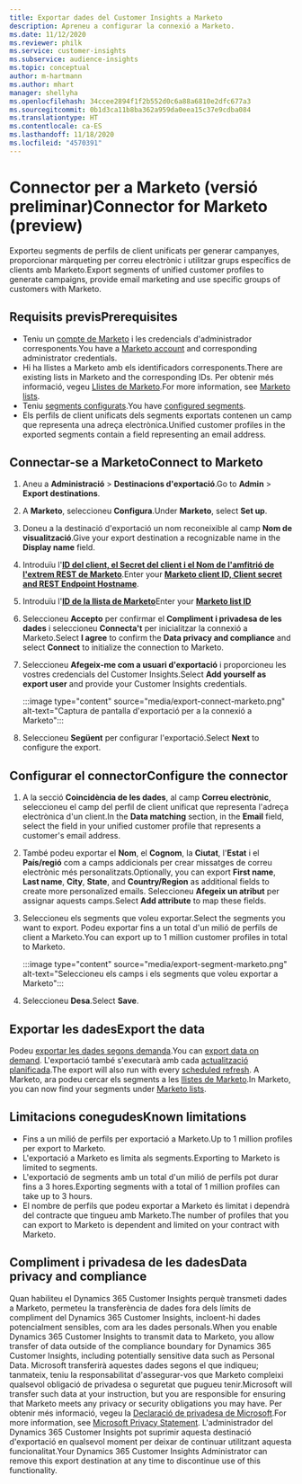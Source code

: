 ```yaml
---
title: Exportar dades del Customer Insights a Marketo
description: Apreneu a configurar la connexió a Marketo.
ms.date: 11/12/2020
ms.reviewer: philk
ms.service: customer-insights
ms.subservice: audience-insights
ms.topic: conceptual
author: m-hartmann
ms.author: mhart
manager: shellyha
ms.openlocfilehash: 34ccee2894f1f2b552d0c6a88a6810e2dfc677a3
ms.sourcegitcommit: 0b1d3ca11b8ba362a959da0eea15c37e9cdba084
ms.translationtype: HT
ms.contentlocale: ca-ES
ms.lasthandoff: 11/18/2020
ms.locfileid: "4570391"
---
```

# <a name="connector-for-marketo-preview"></a><span data-ttu-id="cd03d-103">Connector per a Marketo (versió preliminar)</span><span class="sxs-lookup"><span data-stu-id="cd03d-103">Connector for Marketo (preview)</span></span>

<span data-ttu-id="cd03d-104">Exporteu segments de perfils de client unificats per generar campanyes, proporcionar màrqueting per correu electrònic i utilitzar grups específics de clients amb Marketo.</span><span class="sxs-lookup"><span data-stu-id="cd03d-104">Export segments of unified customer profiles to generate campaigns, provide email marketing and use specific groups of customers with Marketo.</span></span>

## <a name="prerequisites"></a><span data-ttu-id="cd03d-105">Requisits previs</span><span class="sxs-lookup"><span data-stu-id="cd03d-105">Prerequisites</span></span>

-   <span data-ttu-id="cd03d-106">Teniu un [compte de Marketo](https://login.marketo.com/) i les credencials d'administrador corresponents.</span><span class="sxs-lookup"><span data-stu-id="cd03d-106">You have a [Marketo account](https://login.marketo.com/) and corresponding administrator credentials.</span></span>
-   <span data-ttu-id="cd03d-107">Hi ha llistes a Marketo amb els identificadors corresponents.</span><span class="sxs-lookup"><span data-stu-id="cd03d-107">There are existing lists in Marketo and the corresponding IDs.</span></span> <span data-ttu-id="cd03d-108">Per obtenir més informació, vegeu [Llistes de Marketo](https://docs.marketo.com/display/public/DOCS/Understanding+Static+Lists).</span><span class="sxs-lookup"><span data-stu-id="cd03d-108">For more information, see [Marketo lists](https://docs.marketo.com/display/public/DOCS/Understanding+Static+Lists).</span></span>
-   <span data-ttu-id="cd03d-109">Teniu [segments configurats](segments.md).</span><span class="sxs-lookup"><span data-stu-id="cd03d-109">You have [configured segments](segments.md).</span></span>
-   <span data-ttu-id="cd03d-110">Els perfils de client unificats dels segments exportats contenen un camp que representa una adreça electrònica.</span><span class="sxs-lookup"><span data-stu-id="cd03d-110">Unified customer profiles in the exported segments contain a field representing an email address.</span></span>

## <a name="connect-to-marketo"></a><span data-ttu-id="cd03d-111">Connectar-se a Marketo</span><span class="sxs-lookup"><span data-stu-id="cd03d-111">Connect to Marketo</span></span>

1. <span data-ttu-id="cd03d-112">Aneu a **Administració** > **Destinacions d'exportació**.</span><span class="sxs-lookup"><span data-stu-id="cd03d-112">Go to **Admin** > **Export destinations**.</span></span>

1. <span data-ttu-id="cd03d-113">A **Marketo**, seleccioneu **Configura**.</span><span class="sxs-lookup"><span data-stu-id="cd03d-113">Under **Marketo**, select **Set up**.</span></span>

1. <span data-ttu-id="cd03d-114">Doneu a la destinació d'exportació un nom reconeixible al camp **Nom de visualització**.</span><span class="sxs-lookup"><span data-stu-id="cd03d-114">Give your export destination a recognizable name in the **Display name** field.</span></span>

1. <span data-ttu-id="cd03d-115">Introduïu l'**[ID del client, el Secret del client i el Nom de l'amfitrió de l'extrem REST de Marketo](https://developers.marketo.com/rest-api/authentication/)**.</span><span class="sxs-lookup"><span data-stu-id="cd03d-115">Enter your **[Marketo client ID, Client secret and REST Endpoint Hostname](https://developers.marketo.com/rest-api/authentication/)**.</span></span>

1. <span data-ttu-id="cd03d-116">Introduïu l'**[ID de la llista de Marketo](https://docs.marketo.com/display/public/DOCS/Understanding+Static+Lists)**</span><span class="sxs-lookup"><span data-stu-id="cd03d-116">Enter your **[Marketo list ID](https://docs.marketo.com/display/public/DOCS/Understanding+Static+Lists)**</span></span> 

1. <span data-ttu-id="cd03d-117">Seleccioneu **Accepto** per confirmar el **Compliment i privadesa de les dades** i seleccioneu **Connecta't** per inicialitzar la connexió a Marketo.</span><span class="sxs-lookup"><span data-stu-id="cd03d-117">Select **I agree** to confirm the **Data privacy and compliance** and select **Connect** to initialize the connection to Marketo.</span></span>

1. <span data-ttu-id="cd03d-118">Seleccioneu **Afegeix-me com a usuari d'exportació** i proporcioneu les vostres credencials del Customer Insights.</span><span class="sxs-lookup"><span data-stu-id="cd03d-118">Select **Add yourself as export user** and provide your Customer Insights credentials.</span></span>

   :::image type="content" source="media/export-connect-marketo.png" alt-text="Captura de pantalla d'exportació per a la connexió a Marketo":::

1. <span data-ttu-id="cd03d-120">Seleccioneu **Següent** per configurar l'exportació.</span><span class="sxs-lookup"><span data-stu-id="cd03d-120">Select **Next** to configure the export.</span></span>

## <a name="configure-the-connector"></a><span data-ttu-id="cd03d-121">Configurar el connector</span><span class="sxs-lookup"><span data-stu-id="cd03d-121">Configure the connector</span></span>

1. <span data-ttu-id="cd03d-122">A la secció **Coincidència de les dades**, al camp **Correu electrònic**, seleccioneu el camp del perfil de client unificat que representa l'adreça electrònica d'un client.</span><span class="sxs-lookup"><span data-stu-id="cd03d-122">In the **Data matching** section, in the **Email** field, select the field in your unified customer profile that represents a customer's email address.</span></span> 

1. <span data-ttu-id="cd03d-123">També podeu exportar el **Nom**, el **Cognom**, la **Ciutat**, l'**Estat** i el **País/regió** com a camps addicionals per crear missatges de correu electrònic més personalitzats.</span><span class="sxs-lookup"><span data-stu-id="cd03d-123">Optionally, you can export **First name**, **Last name**, **City**, **State**, and **Country/Region**  as additional fields to create more personalized emails.</span></span> <span data-ttu-id="cd03d-124">Seleccioneu **Afegeix un atribut** per assignar aquests camps.</span><span class="sxs-lookup"><span data-stu-id="cd03d-124">Select **Add attribute** to map these fields.</span></span>

1. <span data-ttu-id="cd03d-125">Seleccioneu els segments que voleu exportar.</span><span class="sxs-lookup"><span data-stu-id="cd03d-125">Select the segments you want to export.</span></span> <span data-ttu-id="cd03d-126">Podeu exportar fins a un total d'un milió de perfils de client a Marketo.</span><span class="sxs-lookup"><span data-stu-id="cd03d-126">You can export up to 1 million customer profiles in total to Marketo.</span></span>

   :::image type="content" source="media/export-segment-marketo.png" alt-text="Seleccioneu els camps i els segments que voleu exportar a Marketo":::

1. <span data-ttu-id="cd03d-128">Seleccioneu **Desa**.</span><span class="sxs-lookup"><span data-stu-id="cd03d-128">Select **Save**.</span></span>

## <a name="export-the-data"></a><span data-ttu-id="cd03d-129">Exportar les dades</span><span class="sxs-lookup"><span data-stu-id="cd03d-129">Export the data</span></span>

<span data-ttu-id="cd03d-130">Podeu [exportar les dades segons demanda](export-destinations.md).</span><span class="sxs-lookup"><span data-stu-id="cd03d-130">You can [export data on demand](export-destinations.md).</span></span> <span data-ttu-id="cd03d-131">L'exportació també s'executarà amb cada [actualització planificada](system.md#schedule-tab).</span><span class="sxs-lookup"><span data-stu-id="cd03d-131">The export will also run with every [scheduled refresh](system.md#schedule-tab).</span></span> <span data-ttu-id="cd03d-132">A Marketo, ara podeu cercar els segments a les [llistes de Marketo](ttps://docs.marketo.com/display/public/DOCS/Understanding+Static+Lists).</span><span class="sxs-lookup"><span data-stu-id="cd03d-132">In Marketo, you can now find your segments under [Marketo lists](ttps://docs.marketo.com/display/public/DOCS/Understanding+Static+Lists).</span></span>

## <a name="known-limitations"></a><span data-ttu-id="cd03d-133">Limitacions conegudes</span><span class="sxs-lookup"><span data-stu-id="cd03d-133">Known limitations</span></span>

- <span data-ttu-id="cd03d-134">Fins a un milió de perfils per exportació a Marketo.</span><span class="sxs-lookup"><span data-stu-id="cd03d-134">Up to 1 million profiles per export to Marketo.</span></span>
- <span data-ttu-id="cd03d-135">L'exportació a Marketo es limita als segments.</span><span class="sxs-lookup"><span data-stu-id="cd03d-135">Exporting to Marketo is limited to segments.</span></span>
- <span data-ttu-id="cd03d-136">L'exportació de segments amb un total d'un milió de perfils pot durar fins a 3 hores.</span><span class="sxs-lookup"><span data-stu-id="cd03d-136">Exporting segments with a total of 1 million profiles can take up to 3 hours.</span></span> 
- <span data-ttu-id="cd03d-137">El nombre de perfils que podeu exportar a Marketo és limitat i dependrà del contracte que tingueu amb Marketo.</span><span class="sxs-lookup"><span data-stu-id="cd03d-137">The number of profiles that you can export to Marketo is dependent and limited on your contract with Marketo.</span></span>

## <a name="data-privacy-and-compliance"></a><span data-ttu-id="cd03d-138">Compliment i privadesa de les dades</span><span class="sxs-lookup"><span data-stu-id="cd03d-138">Data privacy and compliance</span></span>

<span data-ttu-id="cd03d-139">Quan habiliteu el Dynamics 365 Customer Insights perquè transmeti dades a Marketo, permeteu la transferència de dades fora dels límits de compliment del Dynamics 365 Customer Insights, incloent-hi dades potencialment sensibles, com ara les dades personals.</span><span class="sxs-lookup"><span data-stu-id="cd03d-139">When you enable Dynamics 365 Customer Insights to transmit data to Marketo, you allow transfer of data outside of the compliance boundary for Dynamics 365 Customer Insights, including potentially sensitive data such as Personal Data.</span></span> <span data-ttu-id="cd03d-140">Microsoft transferirà aquestes dades segons el que indiqueu; tanmateix, teniu la responsabilitat d'assegurar-vos que Marketo compleixi qualsevol obligació de privadesa o seguretat que pugueu tenir.</span><span class="sxs-lookup"><span data-stu-id="cd03d-140">Microsoft will transfer such data at your instruction, but you are responsible for ensuring that Marketo meets any privacy or security obligations you may have.</span></span> <span data-ttu-id="cd03d-141">Per obtenir més informació, vegeu la [Declaració de privadesa de Microsoft](https://go.microsoft.com/fwlink/?linkid=396732).</span><span class="sxs-lookup"><span data-stu-id="cd03d-141">For more information, see [Microsoft Privacy Statement](https://go.microsoft.com/fwlink/?linkid=396732).</span></span>
<span data-ttu-id="cd03d-142">L'administrador del Dynamics 365 Customer Insights pot suprimir aquesta destinació d'exportació en qualsevol moment per deixar de continuar utilitzant aquesta funcionalitat.</span><span class="sxs-lookup"><span data-stu-id="cd03d-142">Your Dynamics 365 Customer Insights Administrator can remove this export destination at any time to discontinue use of this functionality.</span></span>
